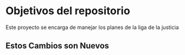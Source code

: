 # Objetivos del repositorio

Este proyecto se encarga de manejar los planes de la liga de la justicia

## Estos Cambios son Nuevos  


